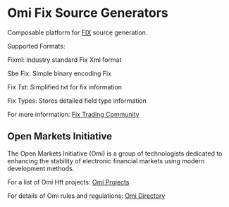 # Omi Fix Source Generators

Composable platform for [FIX](https://en.wikipedia.org/wiki/Financial_Information_eXchange "Financial Information eXchange") source generation.

Supported Formats:

Fixml: Industry standard Fix Xml format

Sbe Fix: Simple binary encoding Fix 

Fix Txt: Simplified txt for fix information

Fix Types: Stores detailed field type information 

For more information: [Fix Trading Community](https://www.fixtrading.org "Fix Trading Community")

## Open Markets Initiative

The Open Markets Initiative (Omi) is a group of technologists dedicated to enhancing the stability of electronic financial markets using modern development methods.

For a list of Omi Hft projects: [Omi Projects](https://github.com/Open-Markets-Initiative/Directory/tree/main/Projects "Open Markets Initiative Projects")

For details of Omi rules and regulations: [Omi Directory](https://github.com/Open-Markets-Initiative/Directory "Open Markets Initiative Directory")